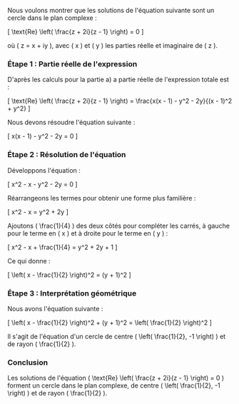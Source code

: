 Nous voulons montrer que les solutions de l'équation suivante sont un cercle dans le plan complexe :

\[
\text{Re} \left( \frac{z + 2i}{z - 1} \right) = 0
\]

où \( z = x + iy \), avec \( x \) et \( y \) les parties réelle et imaginaire de \( z \). 


### Étape 1 : Partie réelle de l'expression

D'après les calculs pour la partie a) 
a partie réelle de l'expression totale est :

\[
\text{Re} \left( \frac{z + 2i}{z - 1} \right) = \frac{x(x - 1) - y^2 - 2y}{(x - 1)^2 + y^2}
\]

Nous devons résoudre l'équation suivante :

\[
x(x - 1) - y^2 - 2y = 0
\]

### Étape 2 : Résolution de l'équation

Développons l'équation :

\[
x^2 - x - y^2 - 2y = 0
\]

Réarrangeons les termes pour obtenir une forme plus familière :

\[
x^2 - x = y^2 + 2y
\]

Ajoutons \( \frac{1}{4} \) des deux côtés pour compléter les carrés, à gauche pour le terme en \( x \) et à droite pour le terme en \( y \) :

\[
x^2 - x + \frac{1}{4} = y^2 + 2y + 1
\]

Ce qui donne :

\[
\left( x - \frac{1}{2} \right)^2 = (y + 1)^2
\]

### Étape 3 : Interprétation géométrique

Nous avons l'équation suivante :

\[
\left( x - \frac{1}{2} \right)^2 + (y + 1)^2 = \left( \frac{1}{2} \right)^2
\]

Il s'agit de l'équation d'un cercle de centre \( \left( \frac{1}{2}, -1 \right) \) et de rayon \( \frac{1}{2} \).

### Conclusion

Les solutions de l'équation \( \text{Re} \left( \frac{z + 2i}{z - 1} \right) = 0 \) forment un cercle dans le plan complexe, de centre \( \left( \frac{1}{2}, -1 \right) \) et de rayon \( \frac{1}{2} \).
